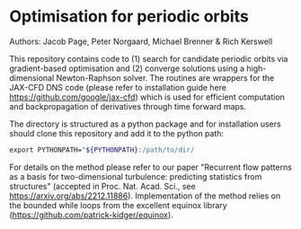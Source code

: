 # Optimisation for periodic orbits

Authors: Jacob Page, Peter Norgaard, Michael Brenner & Rich Kerswell

This repository contains code to (1) search for candidate periodic orbits via gradient-based optimisation and (2) converge solutions using a high-dimensional Newton-Raphson solver. The routines are wrappers for the JAX-CFD DNS code (please refer to installation guide here https://github.com/google/jax-cfd) which is used for efficient computation and backpropagation of derivatives through time forward maps. 

The directory is structured as a python package and for installation users should clone this repository and add it to the python path: 

```bash
export PYTHONPATH="${PYTHONPATH}:/path/to/dir/
``` 

For details on the method please refer to our paper "Recurrent flow patterns as a basis for two-dimensional turbulence: predicting statistics from structures" (accepted in Proc. Nat. Acad. Sci., see https://arxiv.org/abs/2212.11886).
Implementation of the method relies on the bounded while loops from the excellent equinox library (https://github.com/patrick-kidger/equinox). 
